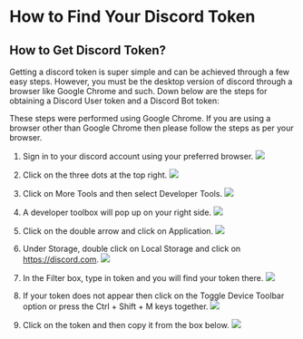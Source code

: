 # How to Find Your Discord Token
## How to Get Discord Token?
Getting a discord token is super simple and can be achieved through a few easy steps. However, you must be the desktop version of discord through a browser like Google Chrome and such. Down below are the steps for obtaining a Discord User token and a Discord Bot token:

These steps were performed using Google Chrome. If you are using a browser other than Google Chrome then please follow the steps as per your browser.

1. Sign in to your discord account using your preferred browser.
![](https://geekwiser.com/wp-content/uploads/2022/01/Screenshot_1-5-1024x529.png)

2. Click on the three dots at the top right.
![](https://geekwiser.com/wp-content/uploads/2022/01/Screenshot_2-7.png)

3. Click on More Tools and then select Developer Tools.
![](https://geekwiser.com/wp-content/uploads/2022/01/Screenshot_3-6.png)

4. A developer toolbox will pop up on your right side.
![](https://geekwiser.com/wp-content/uploads/2022/01/Screenshot_4-5.png)

5. Click on the double arrow and click on Application.
![](https://geekwiser.com/wp-content/uploads/2022/01/Screenshot_5-4.png)

6. Under Storage, double click on Local Storage and click on https://discord.com.
![](https://geekwiser.com/wp-content/uploads/2022/01/Screenshot_6-3.png)

7. In the Filter box, type in token and you will find your token there.
![](https://geekwiser.com/wp-content/uploads/2022/01/Screenshot_7-3.png)

8. If your token does not appear then click on the Toggle Device Toolbar option or press the Ctrl + Shift + M keys together.
![](https://geekwiser.com/wp-content/uploads/2022/01/Screenshot_8-1.png)

9. Click on the token and then copy it from the box below.
![](https://geekwiser.com/wp-content/uploads/2022/01/Screenshot_9-1.png)